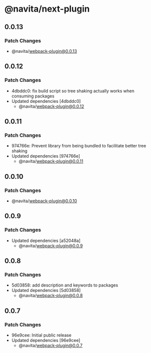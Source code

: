 # @navita/next-plugin

## 0.0.13

### Patch Changes

- @navita/webpack-plugin@0.0.13

## 0.0.12

### Patch Changes

- 4dbddc0: fix build script so tree shaking actually works when consuming packages
- Updated dependencies [4dbddc0]
  - @navita/webpack-plugin@0.0.12

## 0.0.11

### Patch Changes

- 974766e: Prevent library from being bundled to facilitate better tree shaking
- Updated dependencies [974766e]
  - @navita/webpack-plugin@0.0.11

## 0.0.10

### Patch Changes

- @navita/webpack-plugin@0.0.10

## 0.0.9

### Patch Changes

- Updated dependencies [a52048a]
  - @navita/webpack-plugin@0.0.9

## 0.0.8

### Patch Changes

- 5d03858: add description and keywords to packages
- Updated dependencies [5d03858]
  - @navita/webpack-plugin@0.0.8

## 0.0.7

### Patch Changes

- 96e9cee: Initial public release
- Updated dependencies [96e9cee]
  - @navita/webpack-plugin@0.0.7
